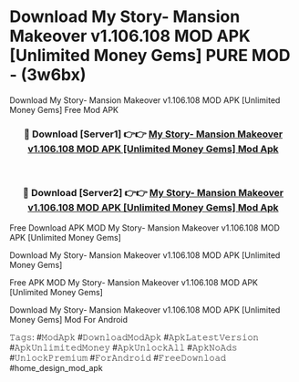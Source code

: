 # Download My Story- Mansion Makeover v1.106.108 MOD APK [Unlimited Money Gems] PURE MOD - (3w6bx)
Download My Story- Mansion Makeover v1.106.108 MOD APK [Unlimited Money Gems] Free Mod APK

<div align="center">
<h3>🔴 Download [Server1] 👉👉 <a href="https://apk-comot.site?title=My_Story-_Mansion_Makeover_v1.106.108_MOD_APK_[Unlimited_Money_Gems]">My Story- Mansion Makeover v1.106.108 MOD APK [Unlimited Money Gems] Mod Apk</a></h3><br>

<h3>🔴 Download [Server2] 👉👉 <a href="https://apk-comot.site?title=My_Story-_Mansion_Makeover_v1.106.108_MOD_APK_[Unlimited_Money_Gems]">My Story- Mansion Makeover v1.106.108 MOD APK [Unlimited Money Gems] Mod Apk</a></h3>
</div>


Free Download APK MOD My Story- Mansion Makeover v1.106.108 MOD APK [Unlimited Money Gems]

Download My Story- Mansion Makeover v1.106.108 MOD APK [Unlimited Money Gems] 

Free APK MOD My Story- Mansion Makeover v1.106.108 MOD APK [Unlimited Money Gems] 

Download My Story- Mansion Makeover v1.106.108 MOD APK [Unlimited Money Gems] Mod For Android

𝚃𝚊𝚐𝚜: #𝙼𝚘𝚍𝙰𝚙𝚔 #𝙳𝚘𝚠𝚗𝚕𝚘𝚊𝚍𝙼𝚘𝚍𝙰𝚙𝚔 #𝙰𝚙𝚔𝙻𝚊𝚝𝚎𝚜𝚝𝚅𝚎𝚛𝚜𝚒𝚘𝚗 #𝙰𝚙𝚔𝚄𝚗𝚕𝚒𝚖𝚒𝚝𝚎𝚍𝙼𝚘𝚗𝚎𝚢 #𝙰𝚙𝚔𝚄𝚗𝚕𝚘𝚌𝚔𝙰𝚕𝚕 #𝙰𝚙𝚔𝙽𝚘𝙰𝚍𝚜 #𝚄𝚗𝚕𝚘𝚌𝚔𝙿𝚛𝚎𝚖𝚒𝚞𝚖 #𝙵𝚘𝚛𝙰𝚗𝚍𝚛𝚘𝚒𝚍 #𝙵𝚛𝚎𝚎𝙳𝚘𝚠𝚗𝚕𝚘𝚊𝚍 #home_design_mod_apk